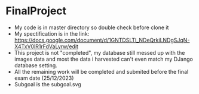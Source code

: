 # FinalProject
- My code is in master directory so double check before clone it 
- My spectification is in the link: https://docs.google.com/document/d/1GNTDSLTl_NDeQrkiLNDgSJqN-X4TxV0lR1rFdVaLyrw/edit
- This project is not "completed", my database still messed up with the images data and most the data i harvested can't even match my DJango database setting.
- All the remaining work will be completed and submited before the final exam date (25/12/2023)
- Subgoal is the subgoal.svg
